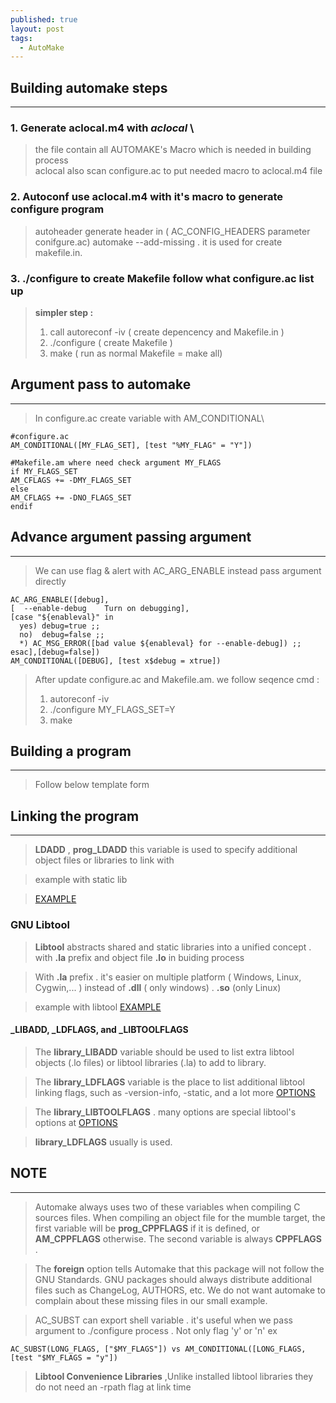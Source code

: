 ```yaml
---
published: true
layout: post
tags:
  - AutoMake
---
```

## Building automake steps
---
### 1. Generate aclocal.m4  with  **_aclocal_** \
> the file contain all AUTOMAKE's Macro which is needed in building process\
> aclocal also scan configure.ac to put needed macro to aclocal.m4 file

### 2. Autoconf use aclocal.m4 with it's macro to generate configure program 
> autoheader generate header in ( AC_CONFIG_HEADERS parameter conifgure.ac)
  automake --add-missing . it is used for create makefile.in.
  

### 3. ./configure to create Makefile follow what configure.ac list up 

> **simpler step :**
> 1. call autoreconf -iv  ( create depencency and Makefile.in )
> 2. ./configure          ( create Makefile )
> 3. make                 ( run as normal Makefile = make all)

## Argument pass to automake
---
> In configure.ac
create variable with AM_CONDITIONAL\
```
#configure.ac
AM_CONDITIONAL([MY_FLAG_SET], [test "%MY_FLAG" = "Y"])

#Makefile.am where need check argument MY_FLAGS
if MY_FLAGS_SET
AM_CFLAGS += -DMY_FLAGS_SET
else
AM_CFLAGS += -DNO_FLAGS_SET
endif
```
## Advance argument passing argument
---
> We can use flag & alert with AC_ARG_ENABLE instead pass argument directly
```
AC_ARG_ENABLE([debug],
[  --enable-debug    Turn on debugging],
[case "${enableval}" in
  yes) debug=true ;;
  no)  debug=false ;;
  *) AC_MSG_ERROR([bad value ${enableval} for --enable-debug]) ;;
esac],[debug=false])
AM_CONDITIONAL([DEBUG], [test x$debug = xtrue])
```
> After update configure.ac and Makefile.am. we follow seqence cmd : 
> 1. autoreconf -iv 
> 2. ./configure MY_FLAGS_SET=Y
> 3. make

## Building a program
---
> Follow below template form
## Linking the program
---
> **LDADD** , **prog_LDADD** this variable is used to specify additional object files or libraries to link with

> example with static lib

> [EXAMPLE](https://github.com/vuhailongkl97/network/commit/238c438d9302a6dee8b0d0c208ee21f455288418)


### GNU Libtool

> **Libtool** abstracts shared and static libraries into a unified concept . with **.la** prefix and object file **.lo** in buiding process

> With **.la** prefix . it's easier on multiple platform ( Windows, Linux, Cygwin,... ) instead of **.dll** ( only windows) . **.so** (only Linux)

> example with libtool
> [EXAMPLE](https://github.com/vuhailongkl97/network/commit/bbb7a2e79ed33bc965ecbf584e09c545e1efceec)

#### _LIBADD, _LDFLAGS, and _LIBTOOLFLAGS

> The **library_LIBADD** variable should be used to list extra libtool objects (.lo files) or libtool libraries (.la) to add to library.

> The **library_LDFLAGS** variable is the place to list additional libtool linking flags, such as -version-info, -static, and a lot more [OPTIONS](https://www.gnu.org/software/libtool/manual/libtool.html#Link-mode)

> The **library_LIBTOOLFLAGS** . many options are special libtool's options at [OPTIONS](https://www.gnu.org/sdoftware/libtool/manual/libtool.html#Invoking-libtool)

> **library_LDFLAGS** usually is used.

## NOTE
---
> Automake always uses two of these variables when compiling C sources files. When compiling an object file for the mumble target, the first variable will be **prog_CPPFLAGS** if it is defined, or **AM_CPPFLAGS** otherwise. The second variable is always **CPPFLAGS** . 

> The **foreign** option tells Automake that this package will not follow the GNU Standards. GNU packages should always distribute additional files such as ChangeLog, AUTHORS, etc. We do not want automake to complain about these missing files in our small example.

>AC_SUBST can export shell variable . it's useful when we pass argument to ./configure process
. Not only flag 'y' or 'n'
ex 
```
AC_SUBST(LONG_FLAGS, ["$MY_FLAGS"]) vs AM_CONDITIONAL([LONG_FLAGS, [test "$MY_FLAGS = "y"])
```

> **Libtool Convenience Libraries** ,Unlike installed libtool libraries they do not need an -rpath flag at link time 


















